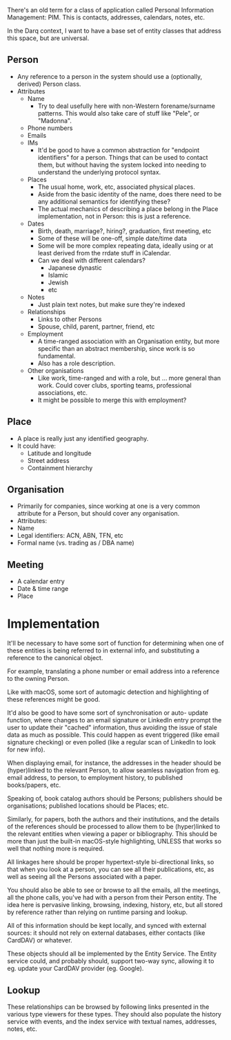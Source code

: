 There's an old term for a class of application called Personal
Information Management: PIM.  This is contacts, addresses, calendars,
notes, etc.

In the Darq context, I want to have a base set of entity classes that
address this space, but are universal.

## Person
* Any reference to a person in the system should use a (optionally,
  derived) Person class.
* Attributes
  * Name
    * Try to deal usefully here with non-Western forename/surname
      patterns.  This would also take care of stuff like "Pele", or
      "Madonna".
  * Phone numbers
  * Emails
  * IMs
    * It'd be good to have a common abstraction for "endpoint
      identifiers" for a person.  Things that can be used to contact
      them, but without having the system locked into needing to
      understand the underlying protocol syntax.
  * Places
    * The usual home, work, etc, associated physical places.
    * Aside from the basic identity of the name, does there need to
      be any additional semantics for identifying these?
    * The actual mechanics of describing a place belong in the Place
      implementation, not in Person: this is just a reference.
  * Dates
    * Birth, death, marriage?, hiring?, graduation, first meeting, etc
    * Some of these will be one-off, simple date/time data
    * Some will be more complex repeating data, ideally using or at
      least derived from the rrdate stuff in iCalendar.
    * Can we deal with different calendars?
      * Japanese dynastic
      * Islamic
      * Jewish
      * etc
  * Notes
    * Just plain text notes, but make sure they're indexed
  * Relationships
    * Links to other Persons
    * Spouse, child, parent, partner, friend, etc
  * Employment
    * A time-ranged association with an Organisation entity, but
      more specific than an abstract membership, since work is so
      fundamental.
    * Also has a role description.
  * Other organisations
    * Like work, time-ranged and with a role, but ... more general
      than work.  Could cover clubs, sporting teams, professional
      associations, etc.
    * It might be possible to merge this with employment?

## Place
 * A place is really just any identified geography.
 * It could have:
   * Latitude and longitude
   * Street address
   * Containment hierarchy

## Organisation
* Primarily for companies, since working at one is a very common
attribute for a Person, but should cover any organisation.
* Attributes:
* Name
* Legal identifiers: ACN, ABN, TFN, etc
* Formal name (vs. trading as / DBA name)

## Meeting
* A calendar entry
* Date & time range
* Place

# Implementation
It'll be necessary to have some sort of function for determining
when one of these entities is being referred to in external info,
and substituting a reference to the canonical object.

For example, translating a phone number or email address into a
reference to the owning Person.

Like with macOS, some sort of automagic detection and highlighting
of these references might be good.

It'd also be good to have some sort of synchronisation or auto-
update function, where changes to an email signature or LinkedIn
entry prompt the user to update their "cached" information, thus
avoiding the issue of stale data as much as possible.  This could
happen as event triggered (like email signature checking) or even
polled (like a regular scan of LinkedIn to look for new info).

When displaying email, for instance, the addresses in the header
should be (hyper)linked to the relevant Person, to allow seamless
navigation from eg. email address, to person, to employment history,
to published books/papers, etc.

Speaking of, book catalog authors should be Persons; publishers
should be organisations; published locations should be Places; etc.

Similarly, for papers, both the authors and their institutions, and
the details of the references should be processed to allow them to
be (hyper)linked to the relevant entities when viewing a paper or
bibliography.  This should be more than just the built-in macOS-style
highlighting, UNLESS that works so well that nothing more is required.

All linkages here should be proper hypertext-style bi-directional
links, so that when you look at a person, you can see all their
publications, etc, as well as seeing all the Persons associated with
a paper.

You should also be able to see or browse to all the emails, all the
meetings, all the phone calls, you've had with a person from their
Person entity.  The idea here is pervasive linking, browsing,
indexing, history, etc, but all stored by reference rather than
relying on runtime parsing and lookup.

All of this information should be kept locally, and synced with
external sources: it should not rely on external databases, either
contacts (like CardDAV) or whatever.

These objects should all be implemented by the Entity Service.  The
Entity service could, and probably should, support two-way sync,
allowing it to eg. update your CardDAV provider (eg. Google).

## Lookup
These relationships can be browsed by following links presented in
the various type viewers for these types.  They should also populate
the history service with events, and the index service with textual
names, addresses, notes, etc.
